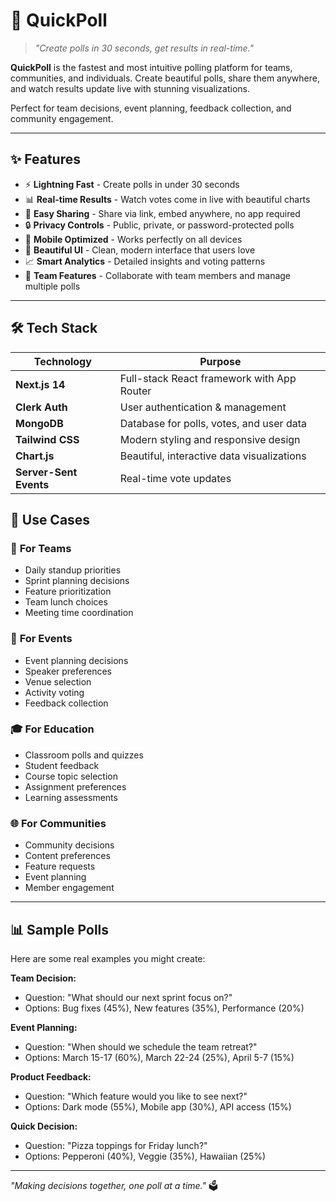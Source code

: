 # 🎯 QuickPoll

> _"Create polls in 30 seconds, get results in real-time."_

**QuickPoll** is the fastest and most intuitive polling platform for teams, communities, and individuals. Create beautiful polls, share them anywhere, and watch results update live with stunning visualizations.

Perfect for team decisions, event planning, feedback collection, and community engagement.

---

## ✨ Features

- ⚡ **Lightning Fast** - Create polls in under 30 seconds
- 📊 **Real-time Results** - Watch votes come in live with beautiful charts
- 🔗 **Easy Sharing** - Share via link, embed anywhere, no app required
- 🔒 **Privacy Controls** - Public, private, or password-protected polls
- 📱 **Mobile Optimized** - Works perfectly on all devices
- 🎨 **Beautiful UI** - Clean, modern interface that users love
- 📈 **Smart Analytics** - Detailed insights and voting patterns
- 👥 **Team Features** - Collaborate with team members and manage multiple polls

---

## 🛠️ Tech Stack

| Technology | Purpose |
|------------|---------|
| **Next.js 14** | Full-stack React framework with App Router |
| **Clerk Auth** | User authentication & management |
| **MongoDB** | Database for polls, votes, and user data |
| **Tailwind CSS** | Modern styling and responsive design |
| **Chart.js** | Beautiful, interactive data visualizations |
| **Server-Sent Events** | Real-time vote updates |

## 🎯 Use Cases

### 🏢 **For Teams**
- Daily standup priorities
- Sprint planning decisions
- Feature prioritization
- Team lunch choices
- Meeting time coordination

### 🎉 **For Events**
- Event planning decisions
- Speaker preferences
- Venue selection
- Activity voting
- Feedback collection

### 🎓 **For Education**
- Classroom polls and quizzes
- Student feedback
- Course topic selection
- Assignment preferences
- Learning assessments

### 🌐 **For Communities**
- Community decisions
- Content preferences
- Feature requests
- Event planning
- Member engagement

---

## 📊 Sample Polls

Here are some real examples you might create:

**Team Decision:**
- Question: "What should our next sprint focus on?"
- Options: Bug fixes (45%), New features (35%), Performance (20%)

**Event Planning:**
- Question: "When should we schedule the team retreat?"
- Options: March 15-17 (60%), March 22-24 (25%), April 5-7 (15%)

**Product Feedback:**
- Question: "Which feature would you like to see next?"
- Options: Dark mode (55%), Mobile app (30%), API access (15%)

**Quick Decision:**
- Question: "Pizza toppings for Friday lunch?"
- Options: Pepperoni (40%), Veggie (35%), Hawaiian (25%)

---

_"Making decisions together, one poll at a time."_ 🗳️